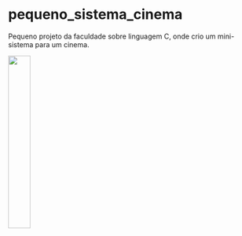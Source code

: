 # pequeno_sistema_cinema
Pequeno projeto da faculdade sobre linguagem C, onde crio um mini-sistema para um cinema.


<div> 
    <img width="30%" src="https://i.imgur.com/9pcTwWM.png" />
</div>
